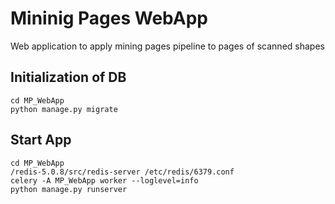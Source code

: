 # Mininig Pages WebApp

Web application to apply mining pages pipeline to pages of scanned shapes

## Initialization of DB
```
cd MP_WebApp     
python manage.py migrate
```

## Start App
```
cd MP_WebApp 
/redis-5.0.8/src/redis-server /etc/redis/6379.conf
celery -A MP_WebApp worker --loglevel=info    
python manage.py runserver
```